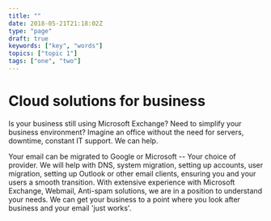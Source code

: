 ```yaml
---
title: ""
date: 2018-05-21T21:18:02Z
type: "page"
draft: true
keywords: ["key", "words"]
topics: ["topic 1"]
tags: ["one", "two"]
---
```


# Cloud solutions for business
Is your business still using Microsoft Exchange?  Need to simplify your business environment?  Imagine an office without the need for servers, downtime, constant IT support.  We can help.  

Your email can be migrated to Google or Microsoft -- Your choice of provider.  We will help with DNS, system migration, setting up accounts, user migration, setting up Outlook or other email clients, ensuring you and your users a smooth transition.  With extensive experience with Microsoft Exchange, Webmail, Anti-spam solutions, we are in a position to understand your needs.  We can get your business to a point where you look after business and your email 'just works'.  


